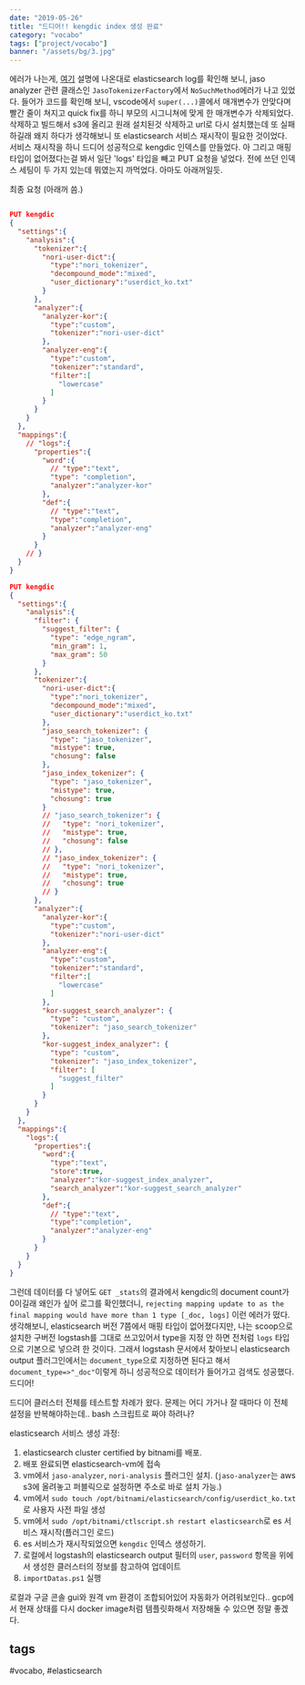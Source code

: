 ```yaml
---
date: "2019-05-26"
title: "드디어!! kengdic index 생성 완료"
category: "vocabo"
tags: ["project/vocabo"]
banner: "/assets/bg/3.jpg"
---
```



에러가 나는게, [여기](https://docs.bitnami.com/google/apps/elasticsearch/get-started/understand-default-config/) 설명에 나온대로 elasticsearch log를 확인해 보니, jaso analyzer 관련 클래스인 `JasoTokenizerFactory`에서 `NoSuchMethod`에러가 나고 있었다. 들어가 코드를 확인해 보니, vscode에서 `super(...)`콜에서 매개변수가 안맞다며 빨간 줄이 쳐지고 quick fix를 하니 부모의 시그니쳐에 맞게 한 매개변수가 삭제되었다. 삭제하고 빌드해서 s3에 올리고 원래 설치된것 삭제하고 url로 다시 설치했는데 또 실패하길래 왜지 하다가 생각해보니 또 elasticsearch 서비스 재시작이 필요한 것이었다. 서비스 재시작을 하니 드디어 성공적으로 kengdic 인덱스를 만들었다. 아 그리고 매핑 타입이 없어졌다는걸 봐서 일단 'logs' 타입을 빼고 PUT 요청을 넣었다. 전에 쓰던 인덱스 세팅이 두 가지 있는데 뭐였는지 까먹었다. 아마도 아래꺼일듯.

최종 요청 (아래꺼 씀.)

```json

PUT kengdic
{
  "settings":{
    "analysis":{
      "tokenizer":{
        "nori-user-dict":{
          "type":"nori_tokenizer",
          "decompound_mode":"mixed",
          "user_dictionary":"userdict_ko.txt"
        }
      },
      "analyzer":{
        "analyzer-kor":{
          "type":"custom",
          "tokenizer":"nori-user-dict"
        },
        "analyzer-eng":{
          "type":"custom",
          "tokenizer":"standard",
          "filter":[
            "lowercase"
          ]
        }
      }
    }
  },
  "mappings":{
    // "logs":{
      "properties":{
        "word":{
          // "type":"text",
          "type": "completion",
          "analyzer":"analyzer-kor"
        },
        "def":{
          // "type":"text",
          "type":"completion",
          "analyzer":"analyzer-eng"
        }
      }
    // }
  }
}

PUT kengdic
{
  "settings":{
    "analysis":{
      "filter": {
        "suggest_filter": {
          "type": "edge_ngram",
          "min_gram": 1,
          "max_gram": 50
        }
      },
      "tokenizer":{
        "nori-user-dict":{
          "type":"nori_tokenizer",
          "decompound_mode":"mixed",
          "user_dictionary":"userdict_ko.txt"
        },
        "jaso_search_tokenizer": {
          "type": "jaso_tokenizer",
          "mistype": true,
          "chosung": false
        },
        "jaso_index_tokenizer": {
          "type": "jaso_tokenizer",
          "mistype": true,
          "chosung": true
        }
        // "jaso_search_tokenizer": {
        //   "type": "nori_tokenizer",
        //   "mistype": true,
        //   "chosung": false
        // },
        // "jaso_index_tokenizer": {
        //   "type": "nori_tokenizer",
        //   "mistype": true,
        //   "chosung": true
        // }
      },
      "analyzer":{
        "analyzer-kor":{
          "type":"custom",
          "tokenizer":"nori-user-dict"
        },
        "analyzer-eng":{
          "type":"custom",
          "tokenizer":"standard",
          "filter":[
            "lowercase"
          ]
        },
        "kor-suggest_search_analyzer": {
          "type": "custom",
          "tokenizer": "jaso_search_tokenizer"
        },
        "kor-suggest_index_analyzer": {
          "type": "custom",
          "tokenizer": "jaso_index_tokenizer",
          "filter": [
            "suggest_filter"
          ]
        }
      }
    }
  },
  "mappings":{
    "logs":{
      "properties":{
        "word":{
          "type":"text",
          "store":true,
          "analyzer":"kor-suggest_index_analyzer",
          "search_analyzer":"kor-suggest_search_analyzer"
        },
        "def":{
          // "type":"text",
          "type":"completion",
          "analyzer":"analyzer-eng"
        }
      }
    }
  }
}

```

그런데 데이터를 다 넣어도 `GET _stats`의 결과에서 kengdic의 document count가 0이길래 왜인가 싶어 로그를 확인했더니, `rejecting mapping update to as the final mapping would have more than 1 type [_doc, logs]` 이런 에러가 떴다. 생각해보니, elasticsearch 버전 7쯤에서 매핑 타입이 없어졌다지만, 나는 scoop으로 설치한 구버전 logstash를 그대로 쓰고있어서 type을 지정 안 하면 전처럼 `logs` 타입으로 기본으로 넣으려 한 것이다. 그래서 logstash 문서에서 찾아보니 elasticsearch output 플러그인에서는 `document_type`으로 지정하면 된다고 해서 `document_type=>"_doc"`이렇게 하니 성공적으로 데이터가 들어가고 검색도 성공했다. 드디어!

드디어 클러스터 전체를 테스트할 차례가 왔다. 문제는 어디 가거나 잘 때마다 이 전체 설정을 반복해야하는데.. bash 스크립트로 짜야 하려나?

elasticsearch 서비스 생성 과정:
1. elasticsearch cluster certified by bitnami를 배포.
2. 배포 완료되면 elasticsearch-vm에 접속
3. vm에서 `jaso-analyzer`, `nori-analysis` 플러그인 설치. (`jaso-analyzer`는 aws s3에 올려놓고 퍼블릭으로 설정하면 주소로 바로 설치 가능.)
4. vm에서 `sudo touch /opt/bitnami/elasticsearch/config/userdict_ko.txt` 로 사용자 사전 파일 생성
5. vm에서 `sudo /opt/bitnami/ctlscript.sh restart elasticsearch`로 es 서비스 재시작(플러그인 로드)
6. es 서비스가 재시작되었으면 `kengdic` 인덱스 생성하기.
7. 로컬에서 logstash의 elasticsearch output 필터의 `user`, `password` 항목을 위에서 생성한 클러스터의 정보를 참고하여 업데이트
8. `importDatas.ps1` 실행

로컬과 구글 콘솔 gui와 원격 vm 환경이 조합되어있어 자동화가 어려워보인다.. gcp에서 현재 상태를 다시 docker image처럼 템플릿화해서 저장해둘 수 있으면 정말 좋겠다. 

## tags
  \#vocabo, \#elasticsearch